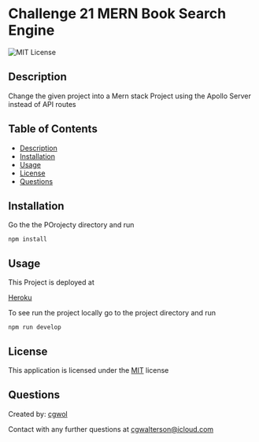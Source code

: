 # Challenge 21 MERN Book Search Engine
![MIT License](https://img.shields.io/badge/license-MIT-blue)

## Description 
  Change the given project into a Mern stack Project using the Apollo Server instead of API routes

## Table of Contents
  
  - [Description](#description)
  - [Installation](#installation)
  - [Usage](#usage)
  - [License](#license)
  - [Questions](#questions)

## Installation

  Go the the POrojecty directory and run

    npm install

## Usage

  This Project is deployed at

  [Heroku](https://mernchallenge21-5cf0b4fd1591.herokuapp.com/)

  To see run the project locally go to the project directory and run

    npm run develop

## License
  This application is licensed under the [MIT](https://choosealicense.com/licenses/mit/) license
  
## Questions
  Created by: [cgwol](https://github.com/cgwol/)
  
  Contact with any further questions at [cgwalterson@icloud.com](mailto:cgwalterson@icloud.com)
  